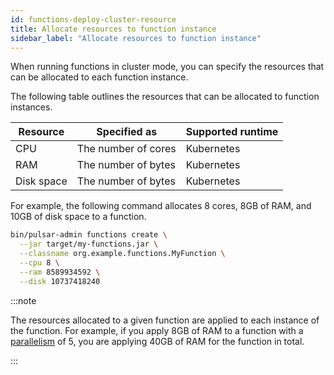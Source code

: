 ```yaml
---
id: functions-deploy-cluster-resource
title: Allocate resources to function instance
sidebar_label: "Allocate resources to function instance"
---
```


When running functions in cluster mode, you can specify the resources that can be allocated to each function instance.

The following table outlines the resources that can be allocated to function instances.

| Resource   | Specified as        | Supported runtime |
|------------|---------------------|-------------------|
| CPU        | The number of cores | Kubernetes        |
| RAM        | The number of bytes | Kubernetes        |
| Disk space | The number of bytes | Kubernetes        |

For example, the following command allocates 8 cores, 8GB of RAM, and 10GB of disk space to a function.

```bash
bin/pulsar-admin functions create \
  --jar target/my-functions.jar \
  --classname org.example.functions.MyFunction \
  --cpu 8 \
  --ram 8589934592 \
  --disk 10737418240
```

:::note

The resources allocated to a given function are applied to each instance of the function. For example, if you apply 8GB of RAM to a function with a [parallelism](functions-deploy-cluster-parallelism.md) of 5, you are applying 40GB of RAM for the function in total. 

:::
